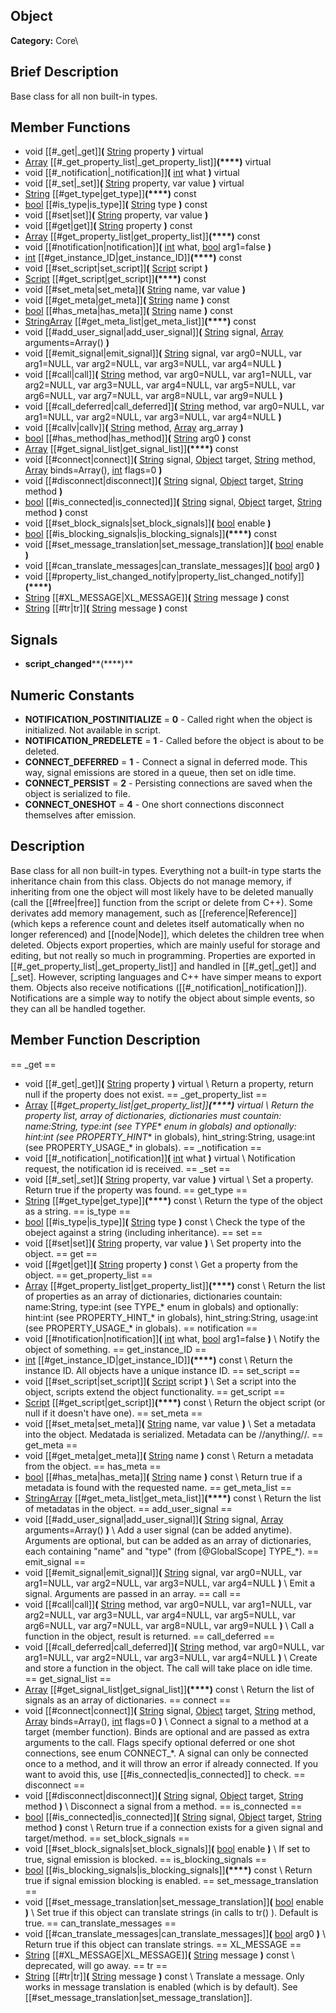 ##  Object  
**Category:** Core\\
##  Brief Description  
Base class for all non built-in types.
##  Member Functions 
  * void [[#_get|_get]]**(** [String](class_string) property **)** virtual
  * [Array](class_array) [[#_get_property_list|_get_property_list]]**(****)** virtual
  * void [[#_notification|_notification]]**(** [int](class_int) what **)** virtual
  * void [[#_set|_set]]**(** [String](class_string) property, var value **)** virtual
  * [String](class_string) [[#get_type|get_type]]**(****)** const
  * [bool](class_bool) [[#is_type|is_type]]**(** [String](class_string) type **)** const
  * void [[#set|set]]**(** [String](class_string) property, var value **)**
  * void [[#get|get]]**(** [String](class_string) property **)** const
  * [Array](class_array) [[#get_property_list|get_property_list]]**(****)** const
  * void [[#notification|notification]]**(** [int](class_int) what, [bool](class_bool) arg1=false **)**
  * [int](class_int) [[#get_instance_ID|get_instance_ID]]**(****)** const
  * void [[#set_script|set_script]]**(** [Script](class_script) script **)**
  * [Script](class_script) [[#get_script|get_script]]**(****)** const
  * void [[#set_meta|set_meta]]**(** [String](class_string) name, var value **)**
  * void [[#get_meta|get_meta]]**(** [String](class_string) name **)** const
  * [bool](class_bool) [[#has_meta|has_meta]]**(** [String](class_string) name **)** const
  * [StringArray](class_stringarray) [[#get_meta_list|get_meta_list]]**(****)** const
  * void [[#add_user_signal|add_user_signal]]**(** [String](class_string) signal, [Array](class_array) arguments=Array() **)**
  * void [[#emit_signal|emit_signal]]**(** [String](class_string) signal, var arg0=NULL, var arg1=NULL, var arg2=NULL, var arg3=NULL, var arg4=NULL **)**
  * void [[#call|call]]**(** [String](class_string) method, var arg0=NULL, var arg1=NULL, var arg2=NULL, var arg3=NULL, var arg4=NULL, var arg5=NULL, var arg6=NULL, var arg7=NULL, var arg8=NULL, var arg9=NULL **)**
  * void [[#call_deferred|call_deferred]]**(** [String](class_string) method, var arg0=NULL, var arg1=NULL, var arg2=NULL, var arg3=NULL, var arg4=NULL **)**
  * void [[#callv|callv]]**(** [String](class_string) method, [Array](class_array) arg_array **)**
  * [bool](class_bool) [[#has_method|has_method]]**(** [String](class_string) arg0 **)** const
  * [Array](class_array) [[#get_signal_list|get_signal_list]]**(****)** const
  * void [[#connect|connect]]**(** [String](class_string) signal, [Object](class_object) target, [String](class_string) method, [Array](class_array) binds=Array(), [int](class_int) flags=0 **)**
  * void [[#disconnect|disconnect]]**(** [String](class_string) signal, [Object](class_object) target, [String](class_string) method **)**
  * [bool](class_bool) [[#is_connected|is_connected]]**(** [String](class_string) signal, [Object](class_object) target, [String](class_string) method **)** const
  * void [[#set_block_signals|set_block_signals]]**(** [bool](class_bool) enable **)**
  * [bool](class_bool) [[#is_blocking_signals|is_blocking_signals]]**(****)** const
  * void [[#set_message_translation|set_message_translation]]**(** [bool](class_bool) enable **)**
  * void [[#can_translate_messages|can_translate_messages]]**(** [bool](class_bool) arg0 **)**
  * void [[#property_list_changed_notify|property_list_changed_notify]]**(****)**
  * [String](class_string) [[#XL_MESSAGE|XL_MESSAGE]]**(** [String](class_string) message **)** const
  * [String](class_string) [[#tr|tr]]**(** [String](class_string) message **)** const
##  Signals  
  * **script_changed****(****)**
##  Numeric Constants  
  * **NOTIFICATION_POSTINITIALIZE** = **0** - Called right when the object is initialized. Not available in script.
  * **NOTIFICATION_PREDELETE** = **1** - Called before the object is about to be deleted.
  * **CONNECT_DEFERRED** = **1** - Connect a signal in deferred mode. This way, signal emissions are stored in a queue, then set on idle time.
  * **CONNECT_PERSIST** = **2** - Persisting connections are saved when the object is serialized to file.
  * **CONNECT_ONESHOT** = **4** - One short connections disconnect themselves after emission.
##  Description  
Base class for all non built-in types. Everything not a built-in type starts the inheritance chain from this class.
        Objects do not manage memory, if inheriting from one the object will most likely have to be deleted manually (call the [[#free|free]] function from the script or delete from C++).
        Some derivates add memory management, such as [[reference|Reference]] (which keps a reference count and deletes itself automatically when no longer referenced) and [[node|Node]], which deletes the children tree when deleted.
        Objects export properties, which are mainly useful for storage and editing, but not really so much in programming. Properties are exported in [[#_get_property_list|_get_property_list]] and handled in [[#_get|_get]] and [_set]. However, scripting languages and C++ have simper means to export them.
        Objects also receive notifications ([[#_notification|_notification]]). Notifications are a simple way to notify the object about simple events, so they can all be handled together.
##  Member Function Description  
==  _get  ==
  * void [[#_get|_get]]**(** [String](class_string) property **)** virtual
\\
Return a property, return null if the property does not exist.
==  _get_property_list  ==
  * [Array](class_array) [[#_get_property_list|_get_property_list]]**(****)** virtual
\\
Return the property list, array of dictionaries, dictionaries must countain: name:String, type:int (see TYPE_* enum in globals) and optionally: hint:int (see PROPERTY_HINT_* in globals), hint_string:String, usage:int (see PROPERTY_USAGE_* in globals).
==  _notification  ==
  * void [[#_notification|_notification]]**(** [int](class_int) what **)** virtual
\\
Notification request, the notification id is received.
==  _set  ==
  * void [[#_set|_set]]**(** [String](class_string) property, var value **)** virtual
\\
Set a property. Return true if the property was found.
==  get_type  ==
  * [String](class_string) [[#get_type|get_type]]**(****)** const
\\
Return the type of the object as a string.
==  is_type  ==
  * [bool](class_bool) [[#is_type|is_type]]**(** [String](class_string) type **)** const
\\
Check the type of the obeject against a string (including inheritance).
==  set  ==
  * void [[#set|set]]**(** [String](class_string) property, var value **)**
\\
Set property into the object.
==  get  ==
  * void [[#get|get]]**(** [String](class_string) property **)** const
\\
Get a property from the object.
==  get_property_list  ==
  * [Array](class_array) [[#get_property_list|get_property_list]]**(****)** const
\\
Return the list of properties as an array of dictionaries, dictionaries countain: name:String, type:int (see TYPE_* enum in globals) and optionally: hint:int (see PROPERTY_HINT_* in globals), hint_string:String, usage:int (see PROPERTY_USAGE_* in globals).
==  notification  ==
  * void [[#notification|notification]]**(** [int](class_int) what, [bool](class_bool) arg1=false **)**
\\
Notify the object of something.
==  get_instance_ID  ==
  * [int](class_int) [[#get_instance_ID|get_instance_ID]]**(****)** const
\\
Return the instance ID. All objects have a unique instance ID.
==  set_script  ==
  * void [[#set_script|set_script]]**(** [Script](class_script) script **)**
\\
Set a script into the object, scripts extend the object functionality.
==  get_script  ==
  * [Script](class_script) [[#get_script|get_script]]**(****)** const
\\
Return the object script (or null if it doesn't have one).
==  set_meta  ==
  * void [[#set_meta|set_meta]]**(** [String](class_string) name, var value **)**
\\
Set a metadata into the object. Medatada is serialized. Metadata can be //anything//.
==  get_meta  ==
  * void [[#get_meta|get_meta]]**(** [String](class_string) name **)** const
\\
Return a metadata from the object.
==  has_meta  ==
  * [bool](class_bool) [[#has_meta|has_meta]]**(** [String](class_string) name **)** const
\\
Return true if a metadata is found with the requested name.
==  get_meta_list  ==
  * [StringArray](class_stringarray) [[#get_meta_list|get_meta_list]]**(****)** const
\\
Return the list of metadatas in the object.
==  add_user_signal  ==
  * void [[#add_user_signal|add_user_signal]]**(** [String](class_string) signal, [Array](class_array) arguments=Array() **)**
\\
Add a user signal (can be added anytime). Arguments are optional, but can be added as an array of dictionaries, each containing "name" and "type" (from [@GlobalScope] TYPE_*).
==  emit_signal  ==
  * void [[#emit_signal|emit_signal]]**(** [String](class_string) signal, var arg0=NULL, var arg1=NULL, var arg2=NULL, var arg3=NULL, var arg4=NULL **)**
\\
Emit a signal. Arguments are passed in an array.
==  call  ==
  * void [[#call|call]]**(** [String](class_string) method, var arg0=NULL, var arg1=NULL, var arg2=NULL, var arg3=NULL, var arg4=NULL, var arg5=NULL, var arg6=NULL, var arg7=NULL, var arg8=NULL, var arg9=NULL **)**
\\
Call a function in the object, result is returned.
==  call_deferred  ==
  * void [[#call_deferred|call_deferred]]**(** [String](class_string) method, var arg0=NULL, var arg1=NULL, var arg2=NULL, var arg3=NULL, var arg4=NULL **)**
\\
Create and store a function in the object. The call will take place on idle time.
==  get_signal_list  ==
  * [Array](class_array) [[#get_signal_list|get_signal_list]]**(****)** const
\\
Return the list of signals as an array of dictionaries.
==  connect  ==
  * void [[#connect|connect]]**(** [String](class_string) signal, [Object](class_object) target, [String](class_string) method, [Array](class_array) binds=Array(), [int](class_int) flags=0 **)**
\\
Connect a signal to a method at a target (member function). Binds are optional and are passed as extra arguments to the call. Flags specify optional deferred or one shot connections, see enum CONNECT_*.
                        A signal can only be connected once to a method, and it will throw an error if already connected. If you want to avoid this, use [[#is_connected|is_connected]] to check.
==  disconnect  ==
  * void [[#disconnect|disconnect]]**(** [String](class_string) signal, [Object](class_object) target, [String](class_string) method **)**
\\
Disconnect a signal from a method.
==  is_connected  ==
  * [bool](class_bool) [[#is_connected|is_connected]]**(** [String](class_string) signal, [Object](class_object) target, [String](class_string) method **)** const
\\
Return true if a connection exists for a given signal and target/method.
==  set_block_signals  ==
  * void [[#set_block_signals|set_block_signals]]**(** [bool](class_bool) enable **)**
\\
If set to true, signal emission is blocked.
==  is_blocking_signals  ==
  * [bool](class_bool) [[#is_blocking_signals|is_blocking_signals]]**(****)** const
\\
Return true if signal emission blocking is enabled.
==  set_message_translation  ==
  * void [[#set_message_translation|set_message_translation]]**(** [bool](class_bool) enable **)**
\\
Set true if this object can translate strings (in calls to tr() ). Default is true.
==  can_translate_messages  ==
  * void [[#can_translate_messages|can_translate_messages]]**(** [bool](class_bool) arg0 **)**
\\
Return true if this object can translate strings.
==  XL_MESSAGE  ==
  * [String](class_string) [[#XL_MESSAGE|XL_MESSAGE]]**(** [String](class_string) message **)** const
\\
deprecated, will go away.
==  tr  ==
  * [String](class_string) [[#tr|tr]]**(** [String](class_string) message **)** const
\\
Translate a message. Only works in message translation is enabled (which is by default). See [[#set_message_translation|set_message_translation]].
